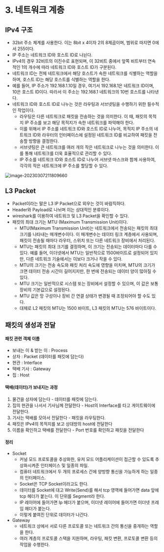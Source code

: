 # 3. 네트워크 계층



## IPv4 구조

- 32bit 주소 체계를 사용한다. 이는 8bit x 4이자 2의 8제곱이며, 범위로 따지면 0에서 255이다.
- IP 주소는 네트워크 ID와 호스트 ID로 나뉜다. 
- IPv4의 경우 32비트의 이진수로 표현되며, 이 32비트 중에서 앞쪽 비트부터 연속적인 1의 개수에 따라 네트워크 ID와 호스트 ID가 구분된다. 
- 네트워크 ID는 전체 네트워크에서 해당 호스트가 속한 네트워크를 식별하는 역할을 하며, 호스트 ID는 해당 호스트를 식별하는 역할을 한다. 
- 예를 들어, IP 주소가 192.168.1.10일 경우, 여기서 192.168.1은 네트워크 ID이며, 10은 호스트 ID이다. 따라서 이 주소는 192.168.1 네트워크의 10번 호스트를 나타낸다.
- 네트워크 ID와 호스트 ID로 나누는 것은 라우팅과 서브넷팅을 수행하기 위한 필수적인 작업이다.
  - 라우팅은 다른 네트워크로 패킷을 전송하는 것을 의미한다. 이 때, 패킷의 목적지 IP 주소를 보고 해당 목적지가 속한 네트워크를 파악해야 한다. 
  - 이를 위해서 IP 주소를 네트워크 ID와 호스트 ID로 나누어, 목적지 IP 주소의 네트워크 ID와 라우터의 인터페이스에 설정된 네트워크 ID를 비교하여 패킷을 전송할 방향을 결정한다.
  - 서브넷팅은 큰 네트워크를 여러 개의 작은 네트워크로 나누는 것을 의미한다. 이를 통해 네트워크를 더욱 효율적으로 관리할 수 있다. 
  - IP 주소를 네트워크 ID와 호스트 ID로 나누어 서브넷 마스크와 함께 사용하여, 각각의 작은 네트워크에 IP 주소를 할당할 수 있다.

![image-20230307211809660](C:\Users\dj930\AppData\Roaming\Typora\typora-user-images\image-20230307211809660.png)



## L3 Packet

- Packet이라는 말은 L3 IP Packet으로 외우는 것이 바람직하다.
- Header와 Payload로 나뉘며 이는 상대적인 분류이다.
- wireshark를 이용하여 네트워크 및 L3 Packet을 확인할 수 있다.  
- 패킷의 최대 크기는 MTU (Maximum Transmission Unit)이다.
  - MTU(Maximum Transmission Unit)는 네트워크에서 전송되는 패킷의 최대 크기를 나타내는 매개변수이다. 이 매개변수는 데이터 링크 계층에서 사용되며, 패킷이 전송될 때마다 라우터, 스위치 또는 다른 네트워크 장비에서 처리된다.
  - MTU는 패킷의 최대 크기를 결정하며, 이 크기는 전송되는 데이터마다 다를 수 있다. 예를 들어, 이더넷에서 MTU는 일반적으로 1500바이트로 설정되어 있지만, 다른 네트워크 기술에서는 이보다 크거나 작을 수 있다.
  - MTU의 크기는 전송 속도와 패킷 처리 속도에 영향을 미치며, MTU의 크기가 크면 데이터 전송 시간이 길어지지만, 한 번에 전송되는 데이터 양이 많아질 수 있다.
  - MTU 크기는 일반적으로 시스템 또는 장비에서 설정할 수 있으며, 이 값은 보통 장비의 기본값으로 설정된다.
  - MTU 값은 망 구성이나 장비 간 연결 상태가 변경될 때 조정되어야 할 수도 있다.
  - 대체로 L2 패킷의 MTU는 1500 바이트, L3 패킷의 MTU는 576 바이트이다.



## 패킷의 생성과 전달

#### 패킷 관련 객체 이름 

- 보내는 이 & 받는 이 : Process
- 상자 : Packet  (데이터를 패킷에 담는다)
- 현관 : Interface
- 택배 기사 : Gateway
- 집 : Host

#### 택배(데이터)가 보내지는 과정

1. 물건을 상자에 담는다 - 데이터를 패킷에 담는다.
2. 집의 현관을 나서서 기사님께 전달한다 - Host의 Interface를 타고 게이트웨이에 전달한다. 
3. 기사는 택배를 모아서 전달한다 - 패킷을 라우팅한다.
4. 패킷은 IPv4의 목적지를 보고 상대방의 host에 전달한다
5. 이름을 확인하고 택배를 전달한다 - Port 번호를 확인하고 패킷을 전달한다

#### 정리

- Socket 
  - 커널 모드 프로토콜을 추상화한, 유저 모드 어플리케이션이 접근할 수 있도록 추상화시켜준 인터페이스 및 일종의 파일.
  - 컴퓨터 네트워크에서 두 개의 프로세스 간에 양방향 통신을 가능하게 하는 일종의 인터페이스.
  - Socket은 TCP Socket이라고도 한다.
  - 데이터를 Socket에 대고 Write(Send)를 해서 tcp 영역에 들어가면 data 앞에 tcp 헤더가 붙는다. 이 단위를 Segment라 한다.
  - IP 레이어에 들어가면 Ip 헤더가 붙으며, 이더넷 레이어에 들어가면 이더넷 프레임 헤더가 붙는다.
  - 이렇게 붙여진 단위로 데이터가 나간다.
- Gateway
  - 네트워크 상에서 서로 다른 프로토콜 또는 네트워크 간의 통신을 중개하는 역할을 한다.
  - 여러 계층의 프로토콜 스택을 지원하며, 라우팅, 패킷 변환, 프로토콜 변환 등의 작업을 수행한다.